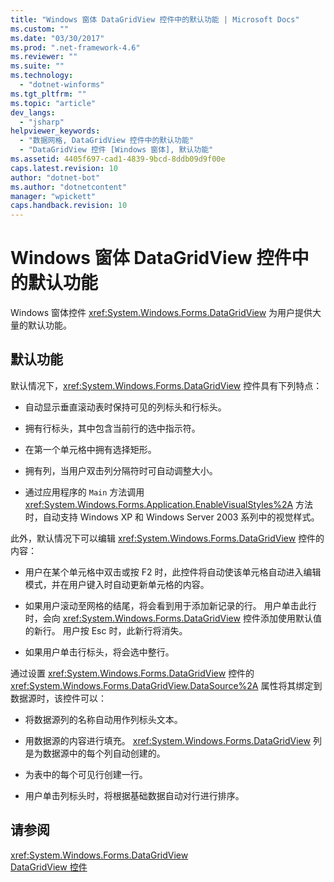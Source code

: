 ```yaml
---
title: "Windows 窗体 DataGridView 控件中的默认功能 | Microsoft Docs"
ms.custom: ""
ms.date: "03/30/2017"
ms.prod: ".net-framework-4.6"
ms.reviewer: ""
ms.suite: ""
ms.technology: 
  - "dotnet-winforms"
ms.tgt_pltfrm: ""
ms.topic: "article"
dev_langs: 
  - "jsharp"
helpviewer_keywords: 
  - "数据网格, DataGridView 控件中的默认功能"
  - "DataGridView 控件 [Windows 窗体], 默认功能"
ms.assetid: 4405f697-cad1-4839-9bcd-8ddb09d9f00e
caps.latest.revision: 10
author: "dotnet-bot"
ms.author: "dotnetcontent"
manager: "wpickett"
caps.handback.revision: 10
---
```

# Windows 窗体 DataGridView 控件中的默认功能
Windows 窗体控件 <xref:System.Windows.Forms.DataGridView> 为用户提供大量的默认功能。  
  
## 默认功能  
 默认情况下，<xref:System.Windows.Forms.DataGridView> 控件具有下列特点：  
  
-   自动显示垂直滚动表时保持可见的列标头和行标头。  
  
-   拥有行标头，其中包含当前行的选中指示符。  
  
-   在第一个单元格中拥有选择矩形。  
  
-   拥有列，当用户双击列分隔符时可自动调整大小。  
  
-   通过应用程序的 `Main` 方法调用 <xref:System.Windows.Forms.Application.EnableVisualStyles%2A> 方法时，自动支持 Windows XP 和 Windows Server 2003 系列中的视觉样式。  
  
 此外，默认情况下可以编辑 <xref:System.Windows.Forms.DataGridView> 控件的内容：  
  
-   用户在某个单元格中双击或按 F2 时，此控件将自动使该单元格自动进入编辑模式，并在用户键入时自动更新单元格的内容。  
  
-   如果用户滚动至网格的结尾，将会看到用于添加新记录的行。  用户单击此行时，会向 <xref:System.Windows.Forms.DataGridView> 控件添加使用默认值的新行。  用户按 Esc 时，此新行将消失。  
  
-   如果用户单击行标头，将会选中整行。  
  
 通过设置 <xref:System.Windows.Forms.DataGridView> 控件的 <xref:System.Windows.Forms.DataGridView.DataSource%2A> 属性将其绑定到数据源时，该控件可以：  
  
-   将数据源列的名称自动用作列标头文本。  
  
-   用数据源的内容进行填充。  <xref:System.Windows.Forms.DataGridView> 列是为数据源中的每个列自动创建的。  
  
-   为表中的每个可见行创建一行。  
  
-   用户单击列标头时，将根据基础数据自动对行进行排序。  
  
## 请参阅  
 <xref:System.Windows.Forms.DataGridView>   
 [DataGridView 控件](../../../../docs/framework/winforms/controls/datagridview-control-windows-forms.md)